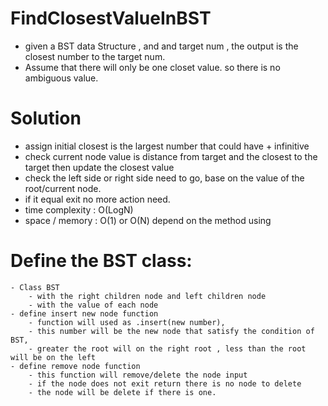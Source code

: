 # FindClosestValueInBST
  - given a BST data Structure , and and target num , the output is the closest number to the target num.
  - Assume that there will only be one closet value. so there is no ambiguous value.
# Solution
  - assign initial closest is the largest number that could have + infinitive
  - check current node value is distance from target and the closest to the target then update the closest value
  - check the left side or right side need to go, base on the value of the root/current node.
  - if it equal exit no more action need.
  - time complexity : O(LogN)
  - space / memory : O(1) or O(N) depend on the method using
# Define the BST class:
    - Class BST
        - with the right children node and left children node
        - with the value of each node
    - define insert new node function
        - function will used as .insert(new number),
        - this number will be the new node that satisfy the condition of BST,
        - greater the root will on the right root , less than the root will be on the left
    - define remove node function
        - this function will remove/delete the node input
        - if the node does not exit return there is no node to delete
        - the node will be delete if there is one.
